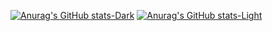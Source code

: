 [![Anurag's GitHub stats-Dark](https://github-readme-stats.vercel.app/api?username=edx0n&show_icons=true&theme=dark#gh-dark-mode-only)](https://github.com/edx0n/github-readme-stats#gh-dark-mode-only)
[![Anurag's GitHub stats-Light](https://github-readme-stats.vercel.app/api?username=edx0n&show_icons=true&theme=default#gh-light-mode-only)](https://github.com/edx0n/github-readme-stats#gh-light-mode-only)
